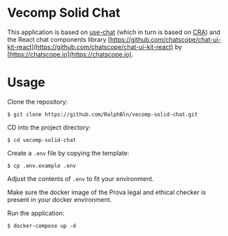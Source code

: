 # Vecomp Solid Chat

This application is based on [use-chat](https://github.com/chatscope/use-chat) (which in turn is based on [CRA](https://create-react-app.dev/)) and the React chat components library [https://github.com/chatscope/chat-ui-kit-react](https://github.com/chatscope/chat-ui-kit-react) by [https://chatscope.io](https://chatscope.io).

# Usage
Clone the repository:

```console
$ git clone https://github.com/RalphBln/vecomp-solid-chat.git
```

CD into the project directory:

```console
$ cd vecomp-solid-chat
```

Create a `.env` file by copying the template:

```console
$ cp .env.example .env
```

Adjust the contents of `.env` to fit your environment.

Make sure the docker image of the Prova legal and ethical checker is present in your docker environment.

Run the application:

```console
$ docker-compose up -d
```
